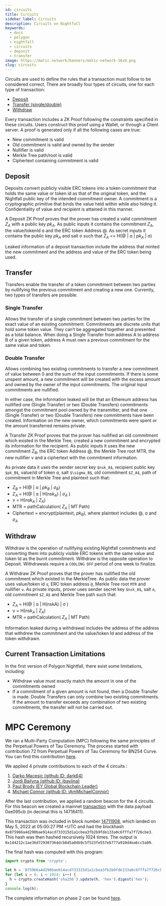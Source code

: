 ```yaml
---
id: circuits
title: Circuits
sidebar_label: Circuits
description: Circuits on Nightfall
keywords:
  - docs
  - polygon
  - nightfall
  - circuits
  - deposit
  - transfer
image: https://matic.network/banners/matic-network-16x9.png
slug: circuits
---
```


Circuits are used to define the rules that a transaction must follow to be considered correct. There are broadly four types of circuits, one for each type of transaction:

- [Deposit](#deposit)
- [Transfer (single/double)](#transfer)
- [Withdraw](#withdraw)

Every transaction includes a ZK Proof following the constraints specified in these circuits. Users construct this proof using a Wallet,
or through a Client server.
A proof is generated only if all the following cases are true:

- New commitment is valid
- Old commitment is valid and owned by the sender
- Nullifier is valid
- Merkle Tree path/root is valid
- Ciphertext containing commitment is valid

## Deposit
Deposits convert publicly visible ERC tokens into a token commitment that holds the same value or token id as that of the original token,
and the Nightfall public key of the intended commitment owner. A commitment is a cryptographic primitive that binds the value held within
while also hiding it. Confidentiality of value and recipient is attained in this manner.

A Deposit ZK Proof proves that the prover has created a valid commitment $Z_A$ with a public key $pk_A$. As public inputs it contains
 the commitment $Z_A$,
the value/tokenId ɑ and the ERC token Address @.
As secret inputs it contains the public key $pk_A$ and  salt σ such that $Z_A$ == H(@ | ɑ | $pk_A$ | σ)

Leaked information of a deposit transaction include the address that minted the new commitment and the address and value of the ERC token being used.

## Transfer
Transfers enable the transfer of a token commitment between two parties by nullifying the previous commitment and creating a new one. Currently, two types of transfers are possible:

### Single Transfer
Allows the transfer of a single commitment between two parties for the exact value of an existing commitment.
Commitments are discrete units that hold some token value. They can’t be aggregated together and presented as a total balance.
When doing a Single Transfer from address A to address B of a given token, address A must own a previous commitment for the same value and token. 

### Double Transfer
Allows combining two existing commitments to transfer a new commitment of value between 0 and the sum of the input commitments. 
If there is some unspent amount, a new commitment will be created with the excess amount and owned by the owner of the input commitments.
The original input commitments are nullified.

In either case, the information leaked will be that an Ethereum address has nullified one (Single Transfer) or two (Double Transfers) commitments
amongst the commitment pool owned by the transmitter, and that one (Single Transfer) or two (Double Transfers) new commitments have been created.
Information on the new owner, which commitments were spent or the amount transferred remains private.

A Transfer ZK Proof proves that the prover has nullified an old commitment which existed in the Merkle Tree, created a new commitment 
and encrypted its information for the recipient. As public inputs it uses the new commitment $Z_B$, the ERC token Address @,
the Merkle Tree root MTR, the new nullifier ν and a ciphertext with the commitment information.

As private data it uses the sender secret key `$nsk_A$`, recipient public key `$pk_B$`, value/id of token ɑ, salt `$\sigma_B$`, old commitment `$Z_A$`,
path of commitment in Merkle Tree and plaintext such that:

- $Z_B$ = H(@ | ɑ | $pk_B$  | $\sigma_B$)
- $Z_A$ = H(@ | ɑ | H($nsk_A$) | $\sigma_A$ )
- ν = H($nsk_A$ | $Z_A$)
- MTR = pathCalculation( $Z_A$ | MT Path)
- Ciphertext = encrypt(plaintext, $pk_B$), where plaintext includes @, ɑ and $\sigma_A$


## Withdraw
Withdraw is the operation of nullifying existing Nightfall commitments and converting them into publicly visible ERC tokens with the same value 
and token Id as the burnt commitment. Withdraw is the opposite operation to Deposit. Withdrawals require a `COOLING OFF` period of one week to finalize.

A Withdraw ZK Proof proves that the prover has nullified the old commitment which existed in the MerkleTree. As public data the prover uses 
value/token id `ɑ`, ERC token address `@`, Merkle Tree root `MTR` and nullifier `ν`.
As private inputs, prover uses sender secret key `$nsk_A$`, salt `σ`, old commitment `$Z_A$` and Merkle Tree path such that:

- $Z_A$ = H(@ | ɑ | H(nskA) | σ )
- ν = H($nsk_A$ | $Z_A$)
- MTR = pathCalculation( $Z_A$ | MT Path)

Information leaked during a withdrawal includes the address of the address that withdrew the commitment and the value/token Id and address of
the token withdrawn.

## Current Transaction Limitations
In the first version of Polygon Nightfall, there exist some limitations, including:

- Withdraw value must exactly match the amount in one of the commitments owned
- If a commitment of a given amount is not found, then a Double Transfer is made. Double Transfers can only combine two existing commitments. If the amount to transfer exceeds any combination of two existing commitments, the transfer will not be carried out.

# MPC Ceremony
We ran a Multi-Party Computation (MPC) following the same principles of the Perpetual Powers of Tau Ceremony. The process started with contribution 72 from  Perpetual Powers of Tau Ceremony for BN254 Curve. You can find this contribution [here](https://github.com/weijiekoh/perpetualpowersoftau/tree/master/0071_edward_response).

We applied 4 private contributions to each of the 4 circuits :

1. [Darko Macesic (github ID: dark64)](https://github.com/maticnetwork/nightfall_phase2ceremony/blob/main/atttestations/1_Darko.md)
2. [Jordi Bailyna (github ID: jbaylina)](https://github.com/maticnetwork/nightfall_phase2ceremony/blob/main/atttestations/2_Baylina.md)
3. [Paul Brody (EY Global Blockchain Leader)](https://github.com/maticnetwork/nightfall_phase2ceremony/blob/main/atttestations/3_Brody.md)
4. [Michael Connor (github ID: iAmMichaelConnor)](https://github.com/maticnetwork/nightfall_phase2ceremony/blob/main/atttestations/4_Connor.md)

After the last contribution, we applied a random beacon for the 4 circuits. For this beacon we created a mainnet [transaction](https://etherscan.io/tx/0xd42eff8e34aa9227cdceb12daf1d868b3dec025ac23073cfd103bb697642dbc1) with the data payload 0xe095cb (in decimal this is 14718411).

This transaction was included in block number [14711908](https://etherscan.io/block/14711908), which 
landed on May 5, 2022 at 05:00:27 PM +UTC and had the blockhash
 `0x875966a4d290bae914acd733315d1a1cbea3fb2b9fde133a0c6fffa7f726cbe3`. 
 This hash was then hashed recursively 1024 times. The output is `0x144212c1ae36d729307364dcb845a04b9c5f523fe557eb777a910d4ea6cc5a09`.

The final hash was computed with this program:

```js
import crypto from 'crypto';

let h = '875966a4d290bae914acd733315d1a1cbea3fb2b9fde133a0c6fffa7f726cbe3';
for (let i = 0; i < 1024; i++) {
  h = crypto.createHash('sha256').update(h, 'hex').digest('hex');
}
console.log(h);
```

 The complete information on phase 2 can be found [here](https://github.com/maticnetwork/nightfall_phase2ceremony/blob/main/atttestations/phase2.md).

